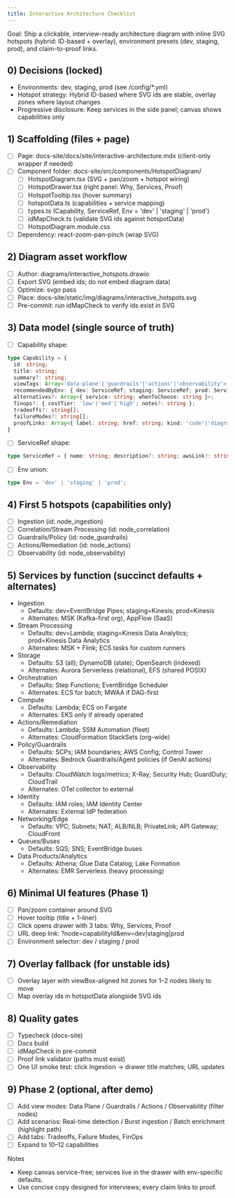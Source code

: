 ```yaml
---
title: Interactive Architecture Checklist
---
```


Goal: Ship a clickable, interview-ready architecture diagram with inline SVG hotspots (hybrid: ID-based + overlay), environment presets (dev, staging, prod), and claim-to-proof links.

## 0) Decisions (locked)
- Environments: dev, staging, prod (see /config/*.yml)
- Hotspot strategy: Hybrid ID-based where SVG ids are stable, overlay zones where layout changes
- Progressive disclosure: Keep services in the side panel; canvas shows capabilities only

## 1) Scaffolding (files + page)
- [ ] Page: docs-site/docs/site/interactive-architecture.mdx (client-only wrapper if needed)
- [ ] Component folder: docs-site/src/components/HotspotDiagram/
  - [ ] HotspotDiagram.tsx (SVG + pan/zoom + hotspot wiring)
  - [ ] HotspotDrawer.tsx (right panel: Why, Services, Proof)
  - [ ] HotspotTooltip.tsx (hover summary)
  - [ ] hotspotData.ts (capabilities + service mapping)
  - [ ] types.ts (Capability, ServiceRef, Env = 'dev' | 'staging' | 'prod')
  - [ ] idMapCheck.ts (validate SVG ids against hotspotData)
  - [ ] HotspotDiagram.module.css
- [ ] Dependency: react-zoom-pan-pinch (wrap SVG)

## 2) Diagram asset workflow
- [ ] Author: diagrams/interactive_hotspots.drawio
- [ ] Export SVG (embed ids; do not embed diagram data)
- [ ] Optimize: svgo pass
- [ ] Place: docs-site/static/img/diagrams/interactive_hotspots.svg
- [ ] Pre-commit: run idMapCheck to verify ids exist in SVG

## 3) Data model (single source of truth)
- [ ] Capability shape:
```ts
type Capability = {
  id: string;
  title: string;
  summary?: string;
  viewTags: Array<'data-plane'|'guardrails'|'actions'|'observability'>;
  recommendedByEnv: { dev: ServiceRef; staging: ServiceRef; prod: ServiceRef };
  alternatives?: Array<{ service: string; whenToChoose: string }>;
  finops?: { costTier: 'low'|'med'|'high'; notes?: string };
  tradeoffs?: string[];
  failureModes?: string[];
  proofLinks: Array<{ label: string; href: string; kind: 'code'|'diagram'|'test'|'runbook' }>;
}
```
- [ ] ServiceRef shape:
```ts
type ServiceRef = { name: string; description?: string; awsLink?: string; opsNotes?: string };
```
- [ ] Env union:
```ts
type Env = 'dev' | 'staging' | 'prod';
```

## 4) First 5 hotspots (capabilities only)
- [ ] Ingestion (id: node_ingestion)
- [ ] Correlation/Stream Processing (id: node_correlation)
- [ ] Guardrails/Policy (id: node_guardrails)
- [ ] Actions/Remediation (id: node_actions)
- [ ] Observability (id: node_observability)

## 5) Services by function (succinct defaults + alternates)
- Ingestion
  - Defaults: dev=EventBridge Pipes; staging=Kinesis; prod=Kinesis
  - Alternates: MSK (Kafka-first org), AppFlow (SaaS)
- Stream Processing
  - Defaults: dev=Lambda; staging=Kinesis Data Analytics; prod=Kinesis Data Analytics
  - Alternates: MSK + Flink; ECS tasks for custom runners
- Storage
  - Defaults: S3 (all); DynamoDB (state); OpenSearch (indexed)
  - Alternates: Aurora Serverless (relational), EFS (shared POSIX)
- Orchestration
  - Defaults: Step Functions; EventBridge Scheduler
  - Alternates: ECS for batch; MWAA if DAG-first
- Compute
  - Defaults: Lambda; ECS on Fargate
  - Alternates: EKS only if already operated
- Actions/Remediation
  - Defaults: Lambda; SSM Automation (fleet)
  - Alternates: CloudFormation StackSets (org-wide)
- Policy/Guardrails
  - Defaults: SCPs; IAM boundaries; AWS Config; Control Tower
  - Alternates: Bedrock Guardrails/Agent policies (if GenAI actions)
- Observability
  - Defaults: CloudWatch logs/metrics; X-Ray; Security Hub; GuardDuty; CloudTrail
  - Alternates: OTel collector to external
- Identity
  - Defaults: IAM roles; IAM Identity Center
  - Alternates: External IdP federation
- Networking/Edge
  - Defaults: VPC; Subnets; NAT; ALB/NLB; PrivateLink; API Gateway; CloudFront
- Queues/Buses
  - Defaults: SQS; SNS; EventBridge buses
- Data Products/Analytics
  - Defaults: Athena; Glue Data Catalog; Lake Formation
  - Alternates: EMR Serverless (heavy processing)

## 6) Minimal UI features (Phase 1)
- [ ] Pan/zoom container around SVG
- [ ] Hover tooltip (title + 1-liner)
- [ ] Click opens drawer with 3 tabs: Why, Services, Proof
- [ ] URL deep link: ?node=capabilityId&env=dev|staging|prod
- [ ] Environment selector: dev / staging / prod

## 7) Overlay fallback (for unstable ids)
- [ ] Overlay layer with viewBox-aligned hit zones for 1–2 nodes likely to move
- [ ] Map overlay ids in hotspotData alongside SVG ids

## 8) Quality gates
- [ ] Typecheck (docs-site)
- [ ] Docs build
- [ ] idMapCheck in pre-commit
- [ ] Proof link validator (paths must exist)
- [ ] One UI smoke test: click Ingestion → drawer title matches; URL updates

## 9) Phase 2 (optional, after demo)
- [ ] Add view modes: Data Plane / Guardrails / Actions / Observability (filter nodes)
- [ ] Add scenarios: Real-time detection / Burst ingestion / Batch enrichment (highlight path)
- [ ] Add tabs: Tradeoffs, Failure Modes, FinOps
- [ ] Expand to 10–12 capabilities

Notes
- Keep canvas service-free; services live in the drawer with env-specific defaults.
- Use concise copy designed for interviews; every claim links to proof.
